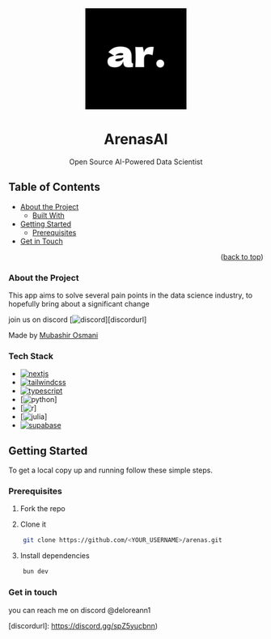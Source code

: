 <div align="center">
    <div align="center">
    <img src="public/assets/ar-dark.png" width="200" alt="arenas-logo" />
    </div>
    <h1 align="center">ArenasAI</h1>
    <p align="center">Open Source AI-Powered Data Scientist</p>
</div>

## Table of Contents

- [About the Project](#about-the-project)
  - [Built With](#built-with)
- [Getting Started](#getting-started)
  - [Prerequisites](#prerequisites)
- [Get in Touch](#get-in-touch)

<p align="right">(<a href="#readme-top">back to top</a>)</p>

### About the Project

This app aims to solve several pain points in the data science industry, to hopefully bring about a significant change 

join us on discord [![discord][discord]][discordurl]

Made by [Mubashir Osmani](https://github.com/mubashir1osmani)


### Tech Stack

- [![nextjs][nextjs]][nextjs-url]
- [![tailwindcss][tailwindcss]][tailwindcss-url]
- [![typescript][typescript]][typescripturl]
- [![python][python]]
- [![r][r]]
- [![julia][julia]]
- [![supabase][supabase]][supabaseurl]

## Getting Started

To get a local copy up and running follow these simple steps.

### Prerequisites

1. Fork the repo

2. Clone it
```sh
    git clone https://github.com/<YOUR_USERNAME>/arenas.git
```

3. Install dependencies
```sh
    bun dev
```

### Get in touch
you can reach me on discord @deloreann1


[typescript]: https://img.shields.io/badge/typescript-%23007ACC.svg?style=for-the-badge&logo=typescript&logoColor=white
[typescripturl]: https://www.typescriptlang.org/
[vercel]: https://img.shields.io/badge/Vercel-%23000000.svg?style=for-the-badge&logo=vercel&logoColor=white
[vercel-url]: https://vercel.com/
[nextjs]: https://img.shields.io/badge/Next.js-%23000000.svg?style=for-the-badge&logo=next.js&logoColor=white
[nextjs-url]: https://nextjs.org/
[tailwindcss]: https://img.shields.io/badge/Tailwind_CSS-%231a202c.svg?style=for-the-badge&logo=tailwind-css&logoColor=white
[tailwindcss-url]: https://tailwindcss.com/
[discord]: https://img.shields.io/badge/typescript-%23007ACC.svg?style=for-the-badge&logo=discord&logoColor=white

[python]: https://img.shields.io/badge/python-%233776AB.svg?style=for-the-badge&logo=python&logoColor=white
[r]: https://img.shields.io/badge/R-%23276DC2.svg?style=for-the-badge&logo=r&logoColor=white
[julia]: https://img.shields.io/badge/julia-%235A0D8E.svg?style=for-the-badge&logo=julia&logoColor=white
[supabase]: https://img.shields.io/badge/Supabase-%233ECF8E.svg?style=for-the-badge&logo=supabase&logoColor=white
[supabaseurl]: https://supabase.com
[discord]: https://img.shields.io/badge/discord-%235865F2.svg?style=for-the-badge&logo=discord&logoColor=white
[discordurl]: https://discord.gg/spZ5yucbnn) 